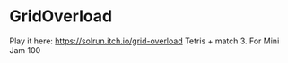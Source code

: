 # GridOverload
Play it here:
https://solrun.itch.io/grid-overload
Tetris + match 3. For Mini Jam 100

